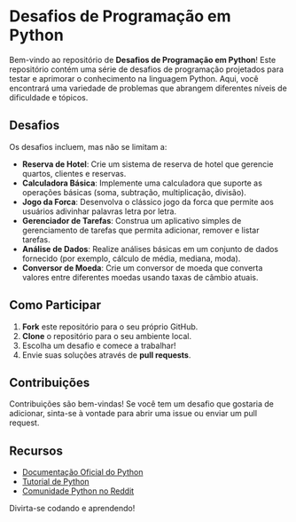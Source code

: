 <div align="left">

# Desafios de Programação em Python

Bem-vindo ao repositório de **Desafios de Programação em Python**! Este repositório contém uma série de desafios de programação projetados para testar e aprimorar o conhecimento na linguagem Python. Aqui, você encontrará uma variedade de problemas que abrangem diferentes níveis de dificuldade e tópicos.

## Desafios

Os desafios incluem, mas não se limitam a:

- **Reserva de Hotel**: Crie um sistema de reserva de hotel que gerencie quartos, clientes e reservas.
- **Calculadora Básica**: Implemente uma calculadora que suporte as operações básicas (soma, subtração, multiplicação, divisão).
- **Jogo da Forca**: Desenvolva o clássico jogo da forca que permite aos usuários adivinhar palavras letra por letra.
- **Gerenciador de Tarefas**: Construa um aplicativo simples de gerenciamento de tarefas que permita adicionar, remover e listar tarefas.
- **Análise de Dados**: Realize análises básicas em um conjunto de dados fornecido (por exemplo, cálculo de média, mediana, moda).
- **Conversor de Moeda**: Crie um conversor de moeda que converta valores entre diferentes moedas usando taxas de câmbio atuais.

## Como Participar

1. **Fork** este repositório para o seu próprio GitHub.
2. **Clone** o repositório para o seu ambiente local.
3. Escolha um desafio e comece a trabalhar!
4. Envie suas soluções através de **pull requests**.

## Contribuições

Contribuições são bem-vindas! Se você tem um desafio que gostaria de adicionar, sinta-se à vontade para abrir uma issue ou enviar um pull request.

## Recursos

- [Documentação Oficial do Python](https://docs.python.org/3/)
- [Tutorial de Python](https://www.w3schools.com/python/)
- [Comunidade Python no Reddit](https://www.reddit.com/r/learnpython/)

Divirta-se codando e aprendendo!

</div>
